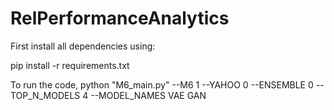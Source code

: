 # RelPerformanceAnalytics

First install all dependencies using:

pip install -r requirements.txt

To run the code,  python "M6_main.py" --M6 1 --YAHOO 0 --ENSEMBLE 0 --TOP_N_MODELS 4 --MODEL_NAMES VAE GAN
